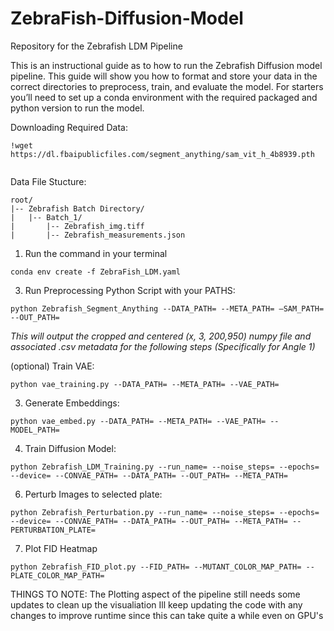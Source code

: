 # ZebraFish-Diffusion-Model
Repository for the Zebrafish LDM Pipeline

This is an instructional guide as to how to run the Zebrafish Diffusion model pipeline.
This guide will show you how to format and store your data in the correct directories to preprocess, train, and evaluate the model.
For starters you’ll need to set up a conda environment with the required packaged and python version to run the model.

Downloading Required Data:
```
!wget https://dl.fbaipublicfiles.com/segment_anything/sam_vit_h_4b8939.pth


```
Data File Stucture:
```
root/
|-- Zebrafish Batch Directory/
|   |-- Batch_1/
|       |-- Zebrafish_img.tiff
|       |-- Zebrafish_measurements.json
```
1. Run the command in your terminal
```
conda env create -f ZebraFish_LDM.yaml
```
3. Run Preprocessing Python Script with your PATHS:
```
python Zebrafish_Segment_Anything --DATA_PATH= --META_PATH= —SAM_PATH= --OUT_PATH=
```
*This will output the cropped and centered (x, 3, 200,950) numpy file and associated .csv metadata for the following steps (Specifically for Angle 1)*

(optional) Train VAE:
```
python vae_training.py --DATA_PATH= --META_PATH= --VAE_PATH=
```
3. Generate Embeddings:
```
python vae_embed.py --DATA_PATH= --META_PATH= --VAE_PATH= --MODEL_PATH=
```
4. Train Diffusion Model:
```
python Zebrafish_LDM_Training.py --run_name= --noise_steps= --epochs= --device= --CONVAE_PATH= --DATA_PATH= --OUT_PATH= --META_PATH=
```
6. Perturb Images to selected plate:
```
python Zebrafish_Perturbation.py --run_name= --noise_steps= --epochs= --device= --CONVAE_PATH= --DATA_PATH= --OUT_PATH= --META_PATH= --PERTURBATION_PLATE=
```
7. Plot FID Heatmap
```
python Zebrafish_FID_plot.py --FID_PATH= --MUTANT_COLOR_MAP_PATH= --PLATE_COLOR_MAP_PATH=
```
THINGS TO NOTE:
The Plotting aspect of the pipeline still needs some updates to clean up the visualiation
Ill keep updating the code with any changes to improve runtime since this can take quite a while even on GPU's

